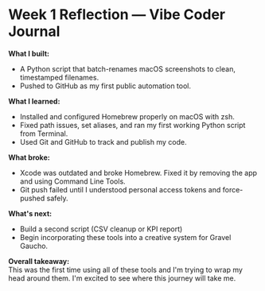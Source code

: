 # Week 1 Reflection — Vibe Coder Journal

**What I built:**  
- A Python script that batch-renames macOS screenshots to clean, timestamped filenames.
- Pushed to GitHub as my first public automation tool.

**What I learned:**  
- Installed and configured Homebrew properly on macOS with zsh.
- Fixed path issues, set aliases, and ran my first working Python script from Terminal.
- Used Git and GitHub to track and publish my code.

**What broke:**  
- Xcode was outdated and broke Homebrew. Fixed it by removing the app and using Command Line Tools.
- Git push failed until I understood personal access tokens and force-pushed safely.

**What's next:**  
- Build a second script (CSV cleanup or KPI report)
- Begin incorporating these tools into a creative system for Gravel Gaucho.

**Overall takeaway:**  
This was the first time using all of these tools and I'm trying to wrap my head around them. I'm excited to see where this journey will take me.

